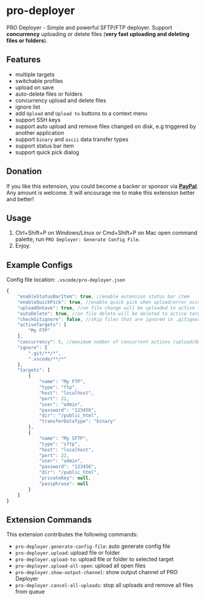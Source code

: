 # pro-deployer

PRO Deployer - Simple and powerful SFTP/FTP deployer. Support **concurrency** uploading or delete files (**very fast uploading and deleting files or folders**).

## Features

- multiple targets
- switchable profiles
- upload on save
- auto-delete files or folders
- concurrency upload and delete files
- ignore list
- add `Upload` and `Upload to` buttons to a context menu
- support SSH keys
- support auto upload and remove files changed on disk, e.g triggered by another application
- support `binary` and `ascii` data transfer types
- support status bar item
- support quick pick dialog

## Donation

If you like this extension, you could become a backer or sponsor via **[PayPal](https://www.paypal.com/paypalme/hemineibg1)**. Any amount is welcome. It will encourage me to make this extension better and better!

## Usage

1. Ctrl+Shift+P on Windows/Linux or Cmd+Shift+P on Mac open command palette, run `PRO Deployer: Generate Config File`.
2. Enjoy.

## Example Configs

Config file location: `.vscode/pro-deployer.json`

```js
{
    "enableStatusBarItem": true, //enable extension status bar item
    "enableQuickPick": true, //enable quick pick when upload/error occurs
    "uploadOnSave": true, //on file change will be uploaded to active targets
    "autoDelete": true, //on file delete will be deleted to active targets
    "checkGitignore": false, //skip files that are ignored in .gitignore
    "activeTargets": [
        "My FTP"
    ],
    "concurrency": 5, //maximum number of concurrent actions (upload/delete)
    "ignore": [
        ".git/**/*",
        ".vscode/**/*"
    ],
    "targets": [
        {
            "name": "My FTP",
            "type": "ftp",
            "host": "localhost",
            "port": 21,
            "user": "admin",
            "password": "123456",
            "dir": "/public_html",
            "transferDataType": "binary"
        },
        {
            "name": "My SFTP",
            "type": "sftp",
            "host": "localhost",
            "port": 22,
            "user": "admin",
            "password": "123456",
            "dir": "/public_html",
            "privateKey": null,
            "passphrase": null
        }
    ]
}

```

## Extension Commands

This extension contributes the following commands:

- `pro-deployer.generate-config-file`: auto generate config file
- `pro-deployer.upload`: upload file or folder
- `pro-deployer.upload-to`: upload file or folder to selected target
- `pro-deployer.upload-all-open`: upload all open files
- `pro-deployer.show-output-channel`: show output channel of PRO Deployer
- `pro-deployer.cancel-all-uploads`: stop all uploads and remove all files from queue
